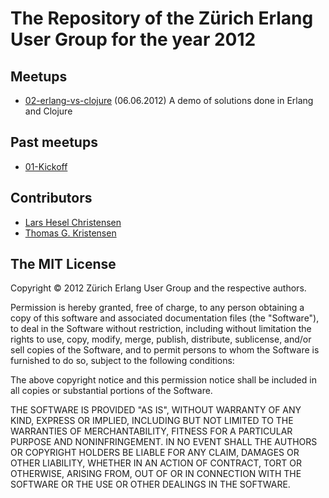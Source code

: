 # The Repository of the Zürich Erlang User Group for the year 2012


Meetups
---
- [02-erlang-vs-clojure](https://github.com/zurich-erlang-user-group/2012-meetups/tree/master/02-erlang-vs-clojure) (06.06.2012) A demo of solutions done in Erlang and Clojure

Past meetups
---
- [01-Kickoff](https://github.com/zurich-erlang-user-group/2012-meetups/tree/master/01-kickoff-meetup)
    
Contributors
---
- [Lars Hesel Christensen](https://github.com/larshesel)
- [Thomas G. Kristensen](https://github.com/tgk)

## The MIT License
	
Copyright © 2012 Zürich Erlang User Group and the respective authors.

Permission is hereby granted, free of charge, to any person obtaining a copy of this software and associated documentation files (the "Software"), to deal in the Software without restriction, including without limitation the rights to use, copy, modify, merge, publish, distribute, sublicense, and/or sell copies of the Software, and to permit persons to whom the Software is furnished to do so, subject to the following conditions:

The above copyright notice and this permission notice shall be included in all copies or substantial portions of the Software.

THE SOFTWARE IS PROVIDED "AS IS", WITHOUT WARRANTY OF ANY KIND, EXPRESS OR IMPLIED, INCLUDING BUT NOT LIMITED TO THE WARRANTIES OF MERCHANTABILITY, FITNESS FOR A PARTICULAR PURPOSE AND NONINFRINGEMENT. IN NO EVENT SHALL THE AUTHORS OR COPYRIGHT HOLDERS BE LIABLE FOR ANY CLAIM, DAMAGES OR OTHER LIABILITY, WHETHER IN AN ACTION OF CONTRACT, TORT OR OTHERWISE, ARISING FROM, OUT OF OR IN CONNECTION WITH THE SOFTWARE OR THE USE OR OTHER DEALINGS IN THE SOFTWARE.